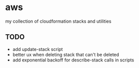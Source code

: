 # aws

my collection of cloudformation stacks and utilities

## TODO

- add update-stack script
- better ux when deleting stack that can't be deleted
- add exponential backoff for describe-stack calls in scripts
